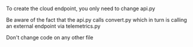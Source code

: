 To create the cloud endpoint, you only need to change api.py

Be aware of the fact that the api.py calls convert.py which in turn is calling an external endpoint via telemetrics.py

Don't change code on any other file
